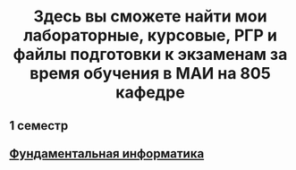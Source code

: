 <h1 align="center">Здесь вы сможете найти мои лабораторные, курсовые, РГР и файлы подготовки к экзаменам за время обучения в МАИ на 805 кафедре
<h2>1 семестр <br> <br>
<a href="https://github.com/kut666/MAI_study/tree/main/term1/fundamental%20computer%20science" target="_blank">Фундаментальная информатика 
